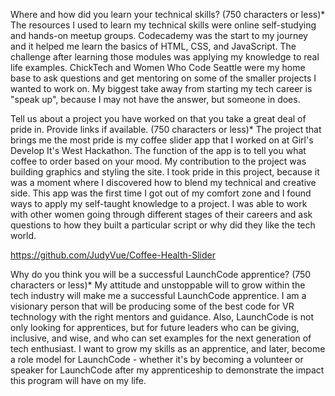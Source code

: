 Where and how did you learn your technical skills? (750 characters or less)*
The resources I used to learn my technical skills were online self-studying and hands-on meetup groups. Codecademy was the start to my journey and it helped me learn the basics of HTML, CSS, and JavaScript. The challenge after learning those modules was applying my knowledge to real life examples. ChickTech and Women Who Code Seattle were my home base to ask questions and get mentoring on some of the smaller projects I wanted to work on. My biggest take away from starting my tech career is "speak up", because I may not have the answer, but someone in does.

Tell us about a project you have worked on that you take a great deal of pride in. Provide links if available. (750 characters or less)*
The project that brings me the most pride is my coffee slider app that I worked on at Girl's Develop It's West Hackathon. The function of the app is to tell you what coffee to order based on your mood. My contribution to the project was building graphics and styling the site. I took pride in this project, because it was a moment where I discovered how to blend my technical and creative side. This app was the first time I got out of my comfort zone and I found ways to apply my self-taught knowledge to a project. I was able to work with other women going through different stages of their careers and ask questions to how they built a particular script or why did they like the tech world. 

https://github.com/JudyVue/Coffee-Health-Slider

Why do you think you will be a successful LaunchCode apprentice? (750 characters or less)*
My attitude and unstoppable will to grow within the tech industry will make me a successful LaunchCode apprentice. I am a visionary person that will be producing some of the best code for VR technology with the right mentors and guidance. Also, LaunchCode is not only looking for apprentices, but for future leaders who can be giving, inclusive, and wise, and who can set examples for the next generation of tech enthusiast.  I want to grow my skills as an apprentice, and later, become a role model for LaunchCode - whether it's by becoming a volunteer or speaker for LaunchCode after my apprenticeship to demonstrate the impact this program will have on my life.
